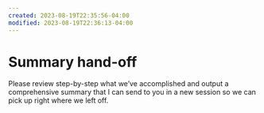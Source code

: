 ```yaml
---
created: 2023-08-19T22:35:56-04:00
modified: 2023-08-19T22:36:13-04:00
---
```


# Summary hand-off

Please review step-by-step what we’ve accomplished and output a comprehensive summary that I can send to you in a new session so we can pick up right where we left off.
